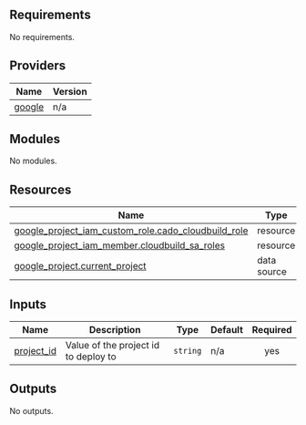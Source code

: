 <!-- BEGIN_TF_DOCS -->
## Requirements

No requirements.

## Providers

| Name | Version |
|------|---------|
| <a name="provider_google"></a> [google](#provider\_google) | n/a |

## Modules

No modules.

## Resources

| Name | Type |
|------|------|
| [google_project_iam_custom_role.cado_cloudbuild_role](https://registry.terraform.io/providers/hashicorp/google/latest/docs/resources/project_iam_custom_role) | resource |
| [google_project_iam_member.cloudbuild_sa_roles](https://registry.terraform.io/providers/hashicorp/google/latest/docs/resources/project_iam_member) | resource |
| [google_project.current_project](https://registry.terraform.io/providers/hashicorp/google/latest/docs/data-sources/project) | data source |

## Inputs

| Name | Description | Type | Default | Required |
|------|-------------|------|---------|:--------:|
| <a name="input_project_id"></a> [project\_id](#input\_project\_id) | Value of the project id to deploy to | `string` | n/a | yes |

## Outputs

No outputs.
<!-- END_TF_DOCS -->